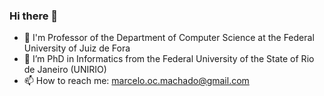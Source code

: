 ### Hi there 👋

<!--
**marcelomachado/marcelomachado** is a ✨ _special_ ✨ repository because its `README.md` (this file) appears on your GitHub profile.
-->

- 🔭 I'm Professor of the Department of Computer Science at the Federal University of Juiz de Fora
- 🔭 I’m PhD in Informatics from the Federal University of the State of Rio de Janeiro (UNIRIO)
- 📫 How to reach me: marcelo.oc.machado@gmail.com
